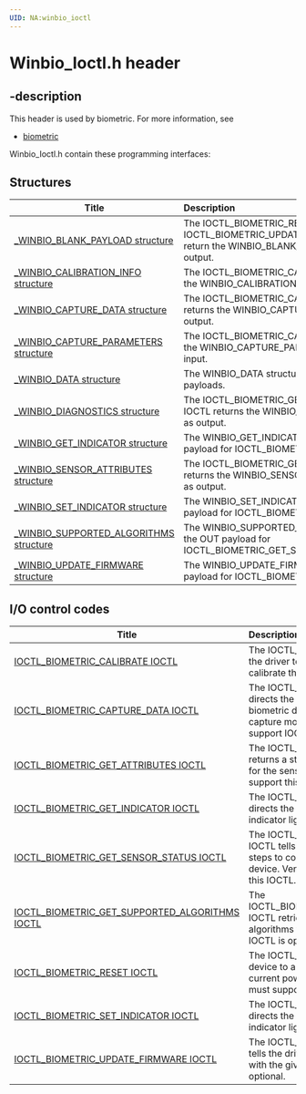 ```yaml
---
UID: NA:winbio_ioctl
---
```


# Winbio_Ioctl.h header

## -description

This header is used by biometric. For more information, see
- [biometric](../_biometric/index.md)

Winbio_Ioctl.h contain these programming interfaces:


## Structures

| Title   | Description   |
| ---- |:---- |
| [_WINBIO_BLANK_PAYLOAD structure](ns-winbio_ioctl-_winbio_blank_payload.md) | The IOCTL_BIOMETRIC_RESET and IOCTL_BIOMETRIC_UPDATE_FIRMWARE IOCTLs return the WINBIO_BLANK_PAYLOAD structure as output. |
| [_WINBIO_CALIBRATION_INFO structure](ns-winbio_ioctl-_winbio_calibration_info.md) | The IOCTL_BIOMETRIC_CALIBRATE IOCTL returns the WINBIO_CALIBRATION_INFO structure as output. |
| [_WINBIO_CAPTURE_DATA structure](ns-winbio_ioctl-_winbio_capture_data.md) | The IOCTL_BIOMETRIC_CAPTURE_DATA IOCTL returns the WINBIO_CAPTURE_DATA structure as output. |
| [_WINBIO_CAPTURE_PARAMETERS structure](ns-winbio_ioctl-_winbio_capture_parameters.md) | The IOCTL_BIOMETRIC_CAPTURE_DATA IOCTL uses the WINBIO_CAPTURE_PARAMETERS structure as input. |
| [_WINBIO_DATA structure](ns-winbio_ioctl-_winbio_data.md) | The WINBIO_DATA structure specifies data in IOCTL payloads. |
| [_WINBIO_DIAGNOSTICS structure](ns-winbio_ioctl-_winbio_diagnostics.md) | The IOCTL_BIOMETRIC_GET_SENSOR_STATUS IOCTL returns the WINBIO_DIAGNOSTICS structure as output. |
| [_WINBIO_GET_INDICATOR structure](ns-winbio_ioctl-_winbio_get_indicator.md) | The WINBIO_GET_INDICATOR structure is the OUT payload for IOCTL_BIOMETRIC_GET_INDICATOR. |
| [_WINBIO_SENSOR_ATTRIBUTES structure](ns-winbio_ioctl-_winbio_sensor_attributes.md) | The IOCTL_BIOMETRIC_GET_ATTRIBUTES structure returns the WINBIO_SENSOR_ATTRIBUTES structure as output. |
| [_WINBIO_SET_INDICATOR structure](ns-winbio_ioctl-_winbio_set_indicator.md) | The WINBIO_SET_INDICATOR structure is the IN payload for IOCTL_BIOMETRIC_SET_INDICATOR. |
| [_WINBIO_SUPPORTED_ALGORITHMS structure](ns-winbio_ioctl-_winbio_supported_algorithms.md) | The WINBIO_SUPPORTED_ALGORITHMS structure is the OUT payload for IOCTL_BIOMETRIC_GET_SUPPORTED_ALGORITHMS. |
| [_WINBIO_UPDATE_FIRMWARE structure](ns-winbio_ioctl-_winbio_update_firmware.md) | The WINBIO_UPDATE_FIRMWARE structure is the IN payload for IOCTL_BIOMETRIC_UPDATE_FIRMWARE. |

## I/O control codes

| Title   | Description   |
| ---- |:---- |
| [IOCTL_BIOMETRIC_CALIBRATE IOCTL](ni-winbio_ioctl-ioctl_biometric_calibrate.md) | The IOCTL_BIOMETRIC_CALIBRATE IOCTL directs the driver to perform any necessary steps to calibrate the device for use. |
| [IOCTL_BIOMETRIC_CAPTURE_DATA IOCTL](ni-winbio_ioctl-ioctl_biometric_capture_data.md) | The IOCTL_BIOMETRIC_CAPTURE_DATA IOCTL directs the driver to retrieve the next scan of biometric data. This call should put the device into capture mode.Vendor-supplied WBDI drivers must support IOCTL_BIOMETRIC_CAPTURE_DATA. |
| [IOCTL_BIOMETRIC_GET_ATTRIBUTES IOCTL](ni-winbio_ioctl-ioctl_biometric_get_attributes.md) | The IOCTL_BIOMETRIC_GET_ATTRIBUTES IOCTL returns a structure that contains a set of attributes for the sensor. Vendor-supplied WBDI drivers must support this IOCTL. |
| [IOCTL_BIOMETRIC_GET_INDICATOR IOCTL](ni-winbio_ioctl-ioctl_biometric_get_indicator.md) | The IOCTL_BIOMETRIC_GET_INDICATOR IOCTL directs the driver to retrieve the status of the indicator light. This IOCTL is optional. |
| [IOCTL_BIOMETRIC_GET_SENSOR_STATUS IOCTL](ni-winbio_ioctl-ioctl_biometric_get_sensor_status.md) | The IOCTL_BIOMETRIC_GET_SENSOR_STATUS IOCTL tells the driver to perform any necessary steps to collect the current operating status of the device. Vendor-supplied WBDI drivers must support this IOCTL. |
| [IOCTL_BIOMETRIC_GET_SUPPORTED_ALGORITHMS IOCTL](ni-winbio_ioctl-ioctl_biometric_get_supported_algorithms.md) | The IOCTL_BIOMETRIC_GET_SUPPORTED_ALGORITHMS IOCTL retrieves a list of cryptographic hash algorithms that are supported by the device. This IOCTL is optional. |
| [IOCTL_BIOMETRIC_RESET IOCTL](ni-winbio_ioctl-ioctl_biometric_reset.md) | The IOCTL_BIOMETRIC_RESET IOCTL resets the device to a known or idle state, according to the current power state. Vendor-supplied WBDI drivers must support this IOCTL. |
| [IOCTL_BIOMETRIC_SET_INDICATOR IOCTL](ni-winbio_ioctl-ioctl_biometric_set_indicator.md) | The IOCTL_BIOMETRIC_SET_INDICATOR IOCTL directs the driver to update the status of the indicator light. |
| [IOCTL_BIOMETRIC_UPDATE_FIRMWARE IOCTL](ni-winbio_ioctl-ioctl_biometric_update_firmware.md) | The IOCTL_BIOMETRIC_UPDATE_FIRMWARE IOCTL tells the driver to update the firmware for the device with the given firmware image. This IOCTL is optional. |
